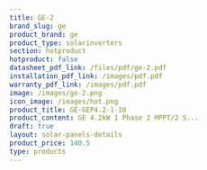 ```yaml
---
title: GE-2
brand_slug: ge
product_brand: ge
product_type: solarinverters
section: hotproduct
hotproduct: false
datasheet_pdf_link: /files/pdf/ge-2.pdf
installation_pdf_link: /images/pdf.pdf
warranty_pdf_link: /images/pdf.pdf
image: /images/ge-2.png
icon_image: /images/hot.png
product_title: GE-GEP4.2-1-10
product_content: GE 4.2kW 1 Phase 2 MPPT/2 S...
draft: true
layout: solar-panels-details
product_price: 140.5
type: products
---
```

